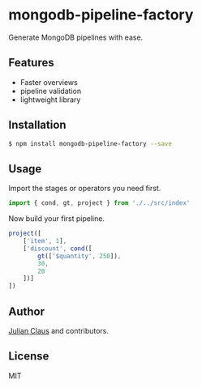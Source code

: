 # mongodb-pipeline-factory

Generate MongoDB pipelines with ease.

## Features

- Faster overviews
- pipeline validation
- lightweight library

## Installation

```bash
$ npm install mongodb-pipeline-factory --save
```

## Usage

Import the stages or operators you need first.

```js
import { cond, gt, project } from './../src/index'
```

Now build your first pipeline.

```js
project([
    ['item', 1],
    ['discount', cond([
        gt(['$quantity', 250]),
        30,
        20
    ])]
])
```

## Author

[Julian Claus](https://www.julian-claus.de) and contributors.

## License

MIT

